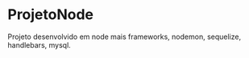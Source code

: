 # ProjetoNode
 Projeto desenvolvido em node mais frameworks, nodemon, sequelize, handlebars, mysql.
